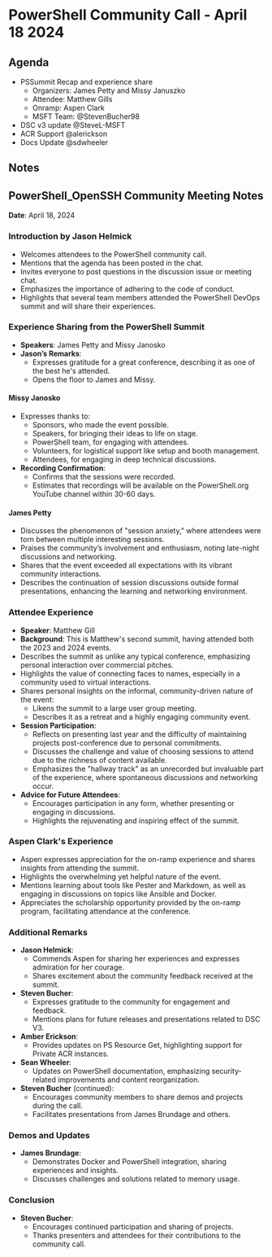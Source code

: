 # PowerShell Community Call - April 18 2024

## Agenda

- PSSummit Recap and experience share
  - Organizers: James Petty and Missy Januszko
  - Attendee: Matthew Gills
  - Onramp: Aspen Clark
  - MSFT Team: @StevenBucher98
- DSC v3 update @SteveL-MSFT
- ACR Support @alerickson
- Docs Update @sdwheeler

## Notes

## PowerShell_OpenSSH Community Meeting Notes

**Date**: April 18, 2024

### Introduction by Jason Helmick

- Welcomes attendees to the PowerShell community call.
- Mentions that the agenda has been posted in the chat.
- Invites everyone to post questions in the discussion issue or meeting chat.
- Emphasizes the importance of adhering to the code of conduct.
- Highlights that several team members attended the PowerShell DevOps summit and will share their experiences.

### Experience Sharing from the PowerShell Summit

- **Speakers**: James Petty and Missy Janosko
- **Jason’s Remarks**:
  - Expresses gratitude for a great conference, describing it as one of the best he's attended.
  - Opens the floor to James and Missy.

#### Missy Janosko

- Expresses thanks to:
  - Sponsors, who made the event possible.
  - Speakers, for bringing their ideas to life on stage.
  - PowerShell team, for engaging with attendees.
  - Volunteers, for logistical support like setup and booth management.
  - Attendees, for engaging in deep technical discussions.
- **Recording Confirmation**:
  - Confirms that the sessions were recorded.
  - Estimates that recordings will be available on the PowerShell.org YouTube channel within 30-60 days.

#### James Petty

- Discusses the phenomenon of "session anxiety," where attendees were torn between multiple interesting sessions.
- Praises the community’s involvement and enthusiasm, noting late-night discussions and networking.
- Shares that the event exceeded all expectations with its vibrant community interactions.
- Describes the continuation of session discussions outside formal presentations, enhancing the learning and networking environment.

### Attendee Experience

- **Speaker**: Matthew Gill
- **Background**: This is Matthew's second summit, having attended both the 2023 and 2024 events.
- Describes the summit as unlike any typical conference, emphasizing personal interaction over commercial pitches.
- Highlights the value of connecting faces to names, especially in a community used to virtual interactions.
- Shares personal insights on the informal, community-driven nature of the event:
  - Likens the summit to a large user group meeting.
  - Describes it as a retreat and a highly engaging community event.
- **Session Participation**:
  - Reflects on presenting last year and the difficulty of maintaining projects post-conference due to personal commitments.
  - Discusses the challenge and value of choosing sessions to attend due to the richness of content available.
  - Emphasizes the "hallway track" as an unrecorded but invaluable part of the experience, where spontaneous discussions and networking occur.
- **Advice for Future Attendees**:
  - Encourages participation in any form, whether presenting or engaging in discussions.
  - Highlights the rejuvenating and inspiring effect of the summit.

### Aspen Clark's Experience

- Aspen expresses appreciation for the on-ramp experience and shares insights from attending the summit.
- Highlights the overwhelming yet helpful nature of the event.
- Mentions learning about tools like Pester and Markdown, as well as engaging in discussions on topics like Ansible and Docker.
- Appreciates the scholarship opportunity provided by the on-ramp program, facilitating attendance at the conference.

### Additional Remarks

- **Jason Helmick**:
  - Commends Aspen for sharing her experiences and expresses admiration for her courage.
  - Shares excitement about the community feedback received at the summit.
- **Steven Bucher**:
  - Expresses gratitude to the community for engagement and feedback.
  - Mentions plans for future releases and presentations related to DSC V3.
- **Amber Erickson**:
  - Provides updates on PS Resource Get, highlighting support for Private ACR instances.
- **Sean Wheeler**:
  - Updates on PowerShell documentation, emphasizing security-related improvements and content reorganization.
- **Steven Bucher** (continued):
  - Encourages community members to share demos and projects during the call.
  - Facilitates presentations from James Brundage and others.
  
### Demos and Updates

- **James Brundage**:
  - Demonstrates Docker and PowerShell integration, sharing experiences and insights.
  - Discusses challenges and solutions related to memory usage.

### Conclusion

- **Steven Bucher**:
  - Encourages continued participation and sharing of projects.
  - Thanks presenters and attendees for their contributions to the community call.
